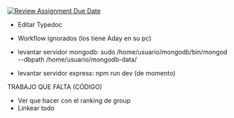 [![Review Assignment Due Date](https://classroom.github.com/assets/deadline-readme-button-24ddc0f5d75046c5622901739e7c5dd533143b0c8e959d652212380cedb1ea36.svg)](https://classroom.github.com/a/GwypoZrl)


- Editar Typedoc
- Workflow ignorados (los tiene Aday en su pc)

- levantar servidor mongodb:  sudo /home/usuario/mongodb/bin/mongod --dbpath /home/usuario/mongodb-data/
- levantar servidor express: npm run dev (de momento)


TRABAJO QUE FALTA (CÓDIGO)
- Ver que hacer con el ranking de group
- Linkear todo